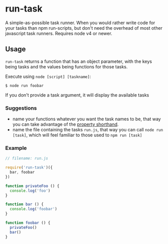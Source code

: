 run-task
========

A simple-as-possible task runner. When you would rather write code for your 
tasks than npm run-scripts, but don't need the overhead of most other 
javascript task runners. Requires node v4 or newer.

## Usage

`run-task` returns a function that has an object parameter, with the keys being
tasks and the values being functions for those tasks.

Execute using `node [script] [taskname]`:

```shell
$ node run foobar
```

If you don't provide a task argument, it will display the available tasks

### Suggestions

* name your functions whatever you want the task names to be, that way you can 
  take advantage of the [property shorthand][1].
* name the file containing the tasks `run.js`, that way you can call 
  `node run [task]`, which will feel familiar to those used to `npm run [task]`

### Example

```javascript
// filename: run.js

require('run-task')({
  bar, foobar
})

function privateFoo () {
  console.log('foo')
}

function bar () {
  console.log('foobar')
}

function foobar () {
  privateFoo()
  bar()
}
```

[1]: https://github.com/lukehoban/es6features#enhanced-object-literals
